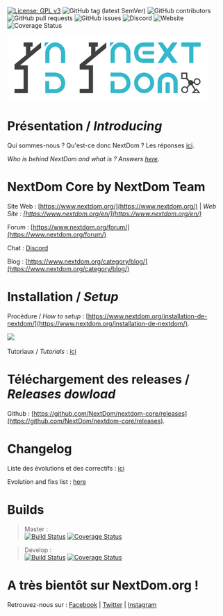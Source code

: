 [![License: GPL v3](https://img.shields.io/badge/License-GPL%20v3-blue.svg)](https://www.gnu.org/licenses/gpl-3.0) ![GitHub tag (latest SemVer)](https://img.shields.io/github/tag/NextDom/nextdom-core.svg) ![GitHub contributors](https://img.shields.io/github/contributors/NextDom/nextdom-core.svg) ![GitHub pull requests](https://img.shields.io/github/issues-pr/NextDom/nextdom-core.svg) ![GitHub issues](https://img.shields.io/github/issues/NextDom/nextdom-core.svg) ![Discord](https://img.shields.io/discord/535362043000258580.svg) ![Website](https://img.shields.io/website/https/www.nextdom.org.svg) ![Coverage Status](https://coveralls.io/repos/github/NextDom/nextdom-core/badge.svg?branch=develop)

<img src="https://github.com/NextDom/NextDomDesign/raw/master/Release/NextDom/NextDom_Square_AlphaBlackBlue.png" height="150"><img src="https://github.com/NextDom/NextDomDesign/raw/master/Release/NextDom/NextDom_Wide_AlphaBlackBlue.png" height="150">

# Présentation / _Introducing_

Qui sommes-nous ? Qu'est-ce donc NextDom ? Les réponses [ici](https://www.nextdom.org/elementor-230/qui-sommes-nous/).

_Who is behind NextDom and what is ? Answers [here](https://www.nextdom.org/en/elementor-230/qui-sommes-nous/)_.

# NextDom Core by NextDom Team #

Site Web :  [https://www.nextdom.org/](https://www.nextdom.org/)  |  _Web Site : [https://www.nextdom.org/en/](https://www.nextdom.org/en/)_

Forum : [https://www.nextdom.org/forum/](https://www.nextdom.org/forum/)

Chat : [Discord](https://discordapp.com/invite/NBkyFw)

Blog : [https://www.nextdom.org/category/blog/](https://www.nextdom.org/category/blog/)

# Installation / _Setup_ #

Procédure / _How to setup_ : [https://www.nextdom.org/installation-de-nextdom/](https://www.nextdom.org/installation-de-nextdom/).

<img src="https://www.nextdom.org/wp-content/uploads/2018/12/Install3.png">

Tutoriaux / _Tutorials_ : [ici](https://www.nextdom.org/category/blog/tuto/)

# Téléchargement des releases / _Releases dowload_ #

Github : [https://github.com/NextDom/nextdom-core/releases](https://github.com/NextDom/nextdom-core/releases).

# Changelog #

Liste des évolutions et des correctifs : [ici](CHANGELOG.md)

Evolution and fixs list : [here](CHANGELOG.md)

# Builds #
> Master :  
[![Build Status](https://travis-ci.org/NextDom/nextdom-core.svg?branch=master)](https://travis-ci.org/NextDom/nextdom-core) [![Coverage Status](https://coveralls.io/repos/github/NextDom/nextdom-core/badge.svg?branch=master)](https://coveralls.io/github/NextDom/nextdom-core?branch=master)

> Develop :  
[![Build Status](https://travis-ci.org/NextDom/nextdom-core.svg?branch=develop)](https://travis-ci.org/NextDom/nextdom-core) [![Coverage Status](https://coveralls.io/repos/github/NextDom/nextdom-core/badge.svg?branch=develop)](https://coveralls.io/github/NextDom/nextdom-core?branch=develop)

# A très bientôt sur NextDom.org !
Retrouvez-nous sur :
[Facebook](https://www.facebook.com/nextdomprofil/) | [Twitter](https://twitter.com/next_dom) | [Instagram](https://www.instagram.com/next_dom/)
